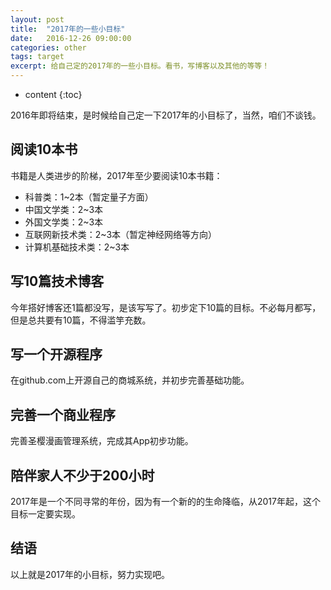 ```yaml
---
layout: post
title:  "2017年的一些小目标"
date:   2016-12-26 09:00:00
categories: other
tags: target
excerpt: 给自己定的2017年的一些小目标。看书，写博客以及其他的等等！
---
```


* content
{:toc}


2016年即将结束，是时候给自己定一下2017年的小目标了，当然，咱们不谈钱。

## 阅读10本书

书籍是人类进步的阶梯，2017年至少要阅读10本书籍：
+ 科普类：1~2本（暂定量子方面）
+ 中国文学类：2~3本
+ 外国文学类：2~3本
+ 互联网新技术类：2~3本（暂定神经网络等方向）
+ 计算机基础技术类：2~3本


## 写10篇技术博客

今年搭好博客还1篇都没写，是该写写了。初步定下10篇的目标。不必每月都写，但是总共要有10篇，不得滥竽充数。

## 写一个开源程序

在github.com上开源自己的商城系统，并初步完善基础功能。

## 完善一个商业程序

完善圣樱漫画管理系统，完成其App初步功能。

## 陪伴家人不少于200小时

2017年是一个不同寻常的年份，因为有一个新的的生命降临，从2017年起，这个目标一定要实现。

## 结语

以上就是2017年的小目标，努力实现吧。


